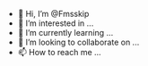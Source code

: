 - 👋 Hi, I’m @Fmsskip
- 👀 I’m interested in ...
- 🌱 I’m currently learning ...
- 💞️ I’m looking to collaborate on ...
- 📫 How to reach me ...

<!---
Fmsskip/Fmsskip is a ✨ special ✨ repository because its `README.md` (this file) appears on your GitHub profile.
You can click the Preview link to take a look at your changes.
--->

